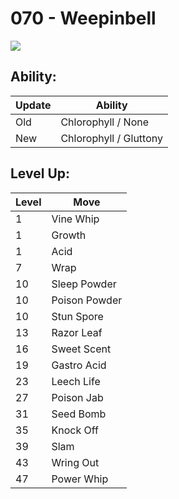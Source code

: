 # 070 - Weepinbell
![][070]

## Ability:

Update | Ability
---    | ---
Old    | Chlorophyll / None
New    | Chlorophyll / Gluttony

## Level Up:

Level | Move
---   | ---
  1   | Vine Whip
  1   | Growth
  1   | Acid
  7   | Wrap
 10   | Sleep Powder
 10   | Poison Powder
 10   | Stun Spore
 13   | Razor Leaf
 16   | Sweet Scent
 19   | Gastro Acid
 23   | Leech Life
 27   | Poison Jab
 31   | Seed Bomb
 35   | Knock Off
 39   | Slam
 43   | Wring Out
 47   | Power Whip



[070]: /img/pokemon/070.png
